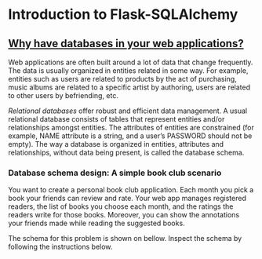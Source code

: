 # Introduction to Flask-SQLAlchemy

## [Why have databases in your web applications?](https://www.codecademy.com/courses/learn-flask/lessons/flask-intro-sql-alchemy/exercises/databases-motivation-intro)

Web applications are often built around a lot of data that change frequently. 
The data is usually organized in entities related in some way. 
For example, entities such as users are related to products by the act of purchasing, music albums are related to a specific artist by authoring, users are related to other users by befriending, etc.

*Relational databases* offer robust and efficient data management. 
A usual relational database consists of tables that represent entities and/or relationships amongst entities. 
The attributes of entities are constrained (for example, NAME attribute is a string, and a user’s PASSWORD should not be empty). 
The way a database is organized in entities, attributes and relationships, without data being present, is called the database schema.

### Database schema design: A simple book club scenario

You want to create a personal book club application. 
Each month you pick a book your friends can review and rate. 
Your web app manages registered readers, the list of books you choose each month, and the ratings the readers write for those books. 
Moreover, you can show the annotations your friends made while reading the suggested books.

The schema for this problem is shown on bellow. 
Inspect the schema by following the instructions below.
![]()
